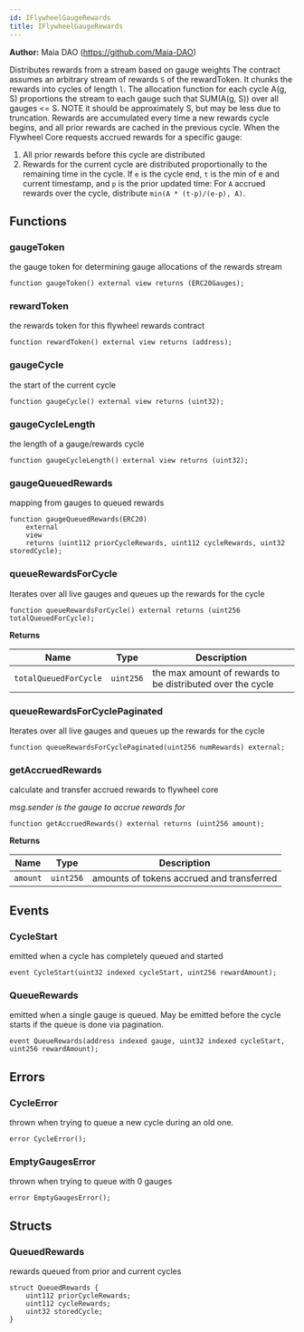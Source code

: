```yaml
---
id: IFlywheelGaugeRewards
title: IFlywheelGaugeRewards
---
```


**Author:**
Maia DAO (https://github.com/Maia-DAO)

Distributes rewards from a stream based on gauge weights
The contract assumes an arbitrary stream of rewards `S` of the rewardToken. It chunks the rewards into cycles of length `l`.
The allocation function for each cycle A(g, S) proportions the stream to each gauge such that SUM(A(g, S)) over all gauges <= S.
NOTE it should be approximately S, but may be less due to truncation.
Rewards are accumulated every time a new rewards cycle begins, and all prior rewards are cached in the previous cycle.
When the Flywheel Core requests accrued rewards for a specific gauge:
1. All prior rewards before this cycle are distributed
2. Rewards for the current cycle are distributed proportionally to the remaining time in the cycle.
If `e` is the cycle end, `t` is the min of e and current timestamp, and `p` is the prior updated time:
For `A` accrued rewards over the cycle, distribute `min(A * (t-p)/(e-p), A)`.


## Functions
### gaugeToken

the gauge token for determining gauge allocations of the rewards stream


```solidity
function gaugeToken() external view returns (ERC20Gauges);
```

### rewardToken

the rewards token for this flywheel rewards contract


```solidity
function rewardToken() external view returns (address);
```

### gaugeCycle

the start of the current cycle


```solidity
function gaugeCycle() external view returns (uint32);
```

### gaugeCycleLength

the length of a gauge/rewards cycle


```solidity
function gaugeCycleLength() external view returns (uint32);
```

### gaugeQueuedRewards

mapping from gauges to queued rewards


```solidity
function gaugeQueuedRewards(ERC20)
    external
    view
    returns (uint112 priorCycleRewards, uint112 cycleRewards, uint32 storedCycle);
```

### queueRewardsForCycle

Iterates over all live gauges and queues up the rewards for the cycle


```solidity
function queueRewardsForCycle() external returns (uint256 totalQueuedForCycle);
```
**Returns**

|Name|Type|Description|
|----|----|-----------|
|`totalQueuedForCycle`|`uint256`|the max amount of rewards to be distributed over the cycle|


### queueRewardsForCyclePaginated

Iterates over all live gauges and queues up the rewards for the cycle


```solidity
function queueRewardsForCyclePaginated(uint256 numRewards) external;
```

### getAccruedRewards

calculate and transfer accrued rewards to flywheel core

*msg.sender is the gauge to accrue rewards for*


```solidity
function getAccruedRewards() external returns (uint256 amount);
```
**Returns**

|Name|Type|Description|
|----|----|-----------|
|`amount`|`uint256`|amounts of tokens accrued and transferred|


## Events
### CycleStart
emitted when a cycle has completely queued and started


```solidity
event CycleStart(uint32 indexed cycleStart, uint256 rewardAmount);
```

### QueueRewards
emitted when a single gauge is queued. May be emitted before the cycle starts if the queue is done via pagination.


```solidity
event QueueRewards(address indexed gauge, uint32 indexed cycleStart, uint256 rewardAmount);
```

## Errors
### CycleError
thrown when trying to queue a new cycle during an old one.


```solidity
error CycleError();
```

### EmptyGaugesError
thrown when trying to queue with 0 gauges


```solidity
error EmptyGaugesError();
```

## Structs
### QueuedRewards
rewards queued from prior and current cycles


```solidity
struct QueuedRewards {
    uint112 priorCycleRewards;
    uint112 cycleRewards;
    uint32 storedCycle;
}
```

